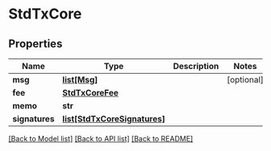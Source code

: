 # StdTxCore

## Properties
Name | Type | Description | Notes
------------ | ------------- | ------------- | -------------
**msg** | [**list[Msg]**](Msg.md) |  | [optional] 
**fee** | [**StdTxCoreFee**](StdTxCoreFee.md) |  | 
**memo** | **str** |  | 
**signatures** | [**list[StdTxCoreSignatures]**](StdTxCoreSignatures.md) |  | 

[[Back to Model list]](../README.md#documentation-for-models) [[Back to API list]](../README.md#documentation-for-api-endpoints) [[Back to README]](../README.md)


